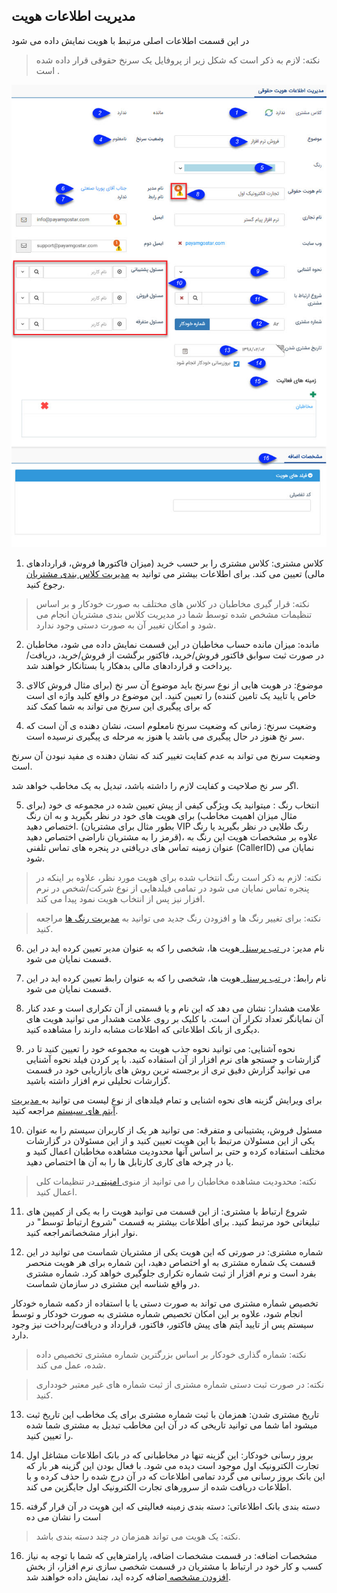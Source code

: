 ﻿## مدیریت اطلاعات هویت

در این قسمت اطلاعات اصلی مرتبط با هویت نمایش داده می شود

>  نکته: لازم به ذکر است که شکل زیر  از پروفایل یک سرنخ حقوقی قرار داده شده است .

![](Contactdatamanagement1.jpg)

1. کلاس مشتری: کلاس مشتری را بر حسب خرید (میزان فاکتورها فروش، قراردادهای مالی) تعیین می کند. برای اطلاعات بیشتر می توانید به [ مدیریت کلاس بندی مشتریان](https://github.com/1stco/PayamGostarDocs/blob/master/help%202.5.4/Settings/Customer-classification-management/Customer-classification-management.md) رجوع کنید.

> نکته: قرار گیری مخاطبان در کلاس های مختلف به صورت خودکار و بر اساس تنظیمات مشخص شده توسط شما در مدیریت کلاس بندی مشتریان انجام می شود و امکان تغییر آن به صورت دستی وجود ندارد.

2. مانده: میزان مانده حساب مخاطبان در این قسمت نمایش داده می شود، مخاطبان در صورت ثبت سوابق فاکتور فروش/خرید، فاکتور برگشت از فروش/خرید، دریافت/پرداخت و قراردادهای مالی بدهکار یا بستانکار خواهند شد.

3. موضوع: در هویت هایی از نوع سرنخ باید موضوع آن سر نخ (برای مثال فروش کالای خاص یا تایید یک تامین کننده) را تعیین کنید. این موضوع در واقع کلید واژه ای است که برای پیگیری این سرنخ می تواند به شما کمک کند

4. وضعیت سرنخ:  زمانی که وضعیت سرنخ نامعلوم است، نشان دهنده ی آن است که  سر نخ هنوز در حال پیگیری می باشد یا هنوز به مرحله ی پیگیری نرسیده است.

وضعیت سرنخ می تواند به عدم کفایت تغییر کند که نشان دهنده ی مفید نبودن آن سرنخ است.

اگر سر نخ صلاحیت و کفایت لازم را داشته باشد، تبدیل به یک مخاطب خواهد شد.

5. انتخاب رنگ : میتوانید یک ویژگی کیفی از پیش تعیین شده در مجموعه ی خود (برای مثال میزان اهمیت مخاطب) برای هویت های خود در نظر بگیرید و به ان رنگ اختصاص دهید. (بطور مثال برای مشتریان VIP رنگ طلایی در نظر بگیرید یا رنگ قرمز را به مشتریان ناراضی اختصاص دهید)، علاوه بر مشخصات هویت این رنگ به عنوان زمینه تماس های دریافتی در پنجره های تماس تلفنی (CallerID) نمایان می شود.

> نکته: لازم به ذکر است رنگ انتخاب شده برای هویت مورد نظر، علاوه بر اینکه در پنجره تماس نمایان می شود در تمامی فیلدهایی از نوع شرکت/شخص در نرم افزار نیز پس از انتخاب هویت نمود پیدا می کند.

> نکته: برای تغییر رنگ ها و افزودن رنگ جدید می توانید به [مدیریت رنگ ها](https://github.com/1stco/PayamGostarDocs/blob/master/help%202.5.4/Basic-Information/Color-management/Color-management.md) مراجعه کنید.

6.  نام مدیر: در[  تب پرسنل ](https://github.com/1stco/PayamGostarDocs/blob/master/help%202.5.4/Integrated-bank/Database/Personnel%20%20Companies/Personnel-Companies.md)هویت ها، شخصی را که به عنوان مدیر تعیین کرده اید در این قسمت نمایان می شود.

7. نام رابط: در[  تب پرسنل ](https://github.com/1stco/PayamGostarDocs/blob/master/help%202.5.4/Integrated-bank/Database/Personnel%20%20Companies/Personnel-Companies.md)هویت ها، شخصی را که به عنوان رابط تعیین کرده اید در این قسمت نمایان می شود.

8. علامت هشدار: نشان می دهد که این نام و یا قسمتی از آن تکراری است و عدد کنار آن نمایانگر تعداد تکرار آن است. با کلیک بر روی علامت هشدار می توانید هویت های دیگری از بانک اطلاعاتی که اطلاعات مشابه دارند را مشاهده کنید.

9. نحوه آشنایی: می توانید نحوه جذب هویت به مجموعه خود را تعیین کنید تا در گزارشات و جستجو های نرم افزار از آن استفاده کنید. با پر کردن فیلد نحوه آشنایی می توانید گزارش دقیق تری از برجسته ترین روش های بازاریابی خود در قسمت گزارشات تحلیلی نرم افزار داشته باشید.

برای ویرایش گزینه های نحوه اشنایی و تمام فیلدهای از نوع لیست می توانید به[ مدیریت آیتم های سیستم](https://github.com/1stco/PayamGostarDocs/blob/master/help%202.5.4/Basic-Information/Management-of-system-items/Management-of-system-items.md) مراجعه کنید.

10. مسئول فروش، پشتیبانی و متفرقه: می توانید هر یک از کاربران سیستم را به عنوان یکی از این مسئولان مرتبط با این هویت تعیین کنید و از این مسئولان در گزارشات مختلف استفاده کرده و حتی بر اساس آنها محدودیت مشاهده مخاطبان اعمال کنید و یا در چرخه های کاری کارتابل ها را به آن ها اختصاص دهید.

> نکته: محدودیت مشاهده مخاطبان را می توانید از منوی[ امنیتی ](https://github.com/1stco/PayamGostarDocs/blob/master/help%202.5.4/Settings/General-settings/security/security.md)در تنظیمات کلی  اعمال کنید.

11. شروع ارتباط با مشتری: از این قسمت می توانید هویت را به یکی از کمپین های تبلیغاتی خود مرتبط کنید. برای اطلاعات بیشتر به قسمت "شروع ارتباط توسط" در  نوار ابزار مشخصاتمراجعه کنید. 

12. شماره مشتری: در صورتی که این هویت یکی از مشتریان شماست می توانید در این قسمت یک شماره مشتری به او اختصاص دهید، این شماره برای هر هویت منحصر بفرد است و نرم افزار از ثبت شماره تکراری جلوگیری خواهد کرد. شماره مشتری در واقع شناسه این مشتری در سازمان شماست.

 تخصیص شماره مشتری می تواند به صورت دستی یا با استفاده از دکمه شماره خودکار انجام شود، علاوه بر این امکان تخصیص شماره مشتری به صورت خودکار و توسط سیستم پس از تایید آیتم های پیش فاکتور، فاکتور، قرارداد و دریافت/پرداخت نیز وجود دارد.
 
 > نکته: شماره گذاری خودکار بر اساس بزرگترین شماره مشتری تخصیص داده شده، عمل می کند.

> نکته: در صورت ثبت دستی شماره مشتری از ثبت شماره های غیر معتبر خودداری کنید.

13. تاریخ مشتری شدن: همزمان با ثبت شماره مشتری برای یک مخاطب این تاریخ ثبت میشود اما شما می توانید تاریخی که در آن این مخاطب تبدیل به مشتری شما شده را تعیین کنید.

14. بروز رسانی خودکار: این گزینه تنها در مخاطبانی که در بانک اطلاعات مشاغل اول تجارت الکترونیک اول موجود است دیده می شود. با فعال بودن این گزینه هر بار که این بانک بروز رسانی می گردد تمامی اطلاعات که در آن درج شده را حذف کرده و با اطلاعات دریافت شده از سرورهای تجارت الکترونیک اول جایگزین می کند.

15. دسته بندی بانک اطلاعاتی: دسته بندی زمینه فعالیتی که این هویت در آن قرار گرفته است را نشان می ده

> نکته: یک هویت می تواند همزمان در چند دسته بندی باشد.

16. مشخصات اضافه: در قسمت مشخصات اضافه، پارامترهایی که شما با توجه به نیاز کسب و کار خود در ارتباط با مشتریان در قسمت شخصی سازی نرم افزار، از بخش [افزودن مشخصه ](https://github.com/1stco/PayamGostarDocs/blob/master/help%202.5.4/Settings/Personalization-crm/Overview/General-information/Add-features/Add-features.md)اضافه کرده اید، نمایش داده خواهند شد.


